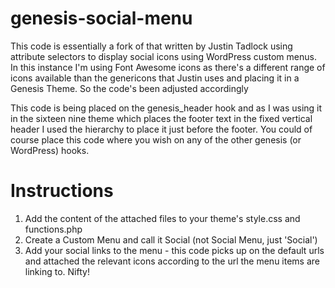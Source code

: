 genesis-social-menu
===================

This code is essentially a fork of that written by Justin Tadlock using attribute selectors to display social icons using WordPress custom menus.  In this instance I'm using Font Awesome icons as there's a different range of icons available than the genericons that Justin uses and placing it in a Genesis Theme. So the code's been adjusted accordingly

This code is being placed on the genesis_header hook and as I was using it in the sixteen nine theme which places the footer text in the fixed vertical header I used the hierarchy to place it just before the footer. You could of course place this code where you wish on any of the other genesis (or WordPress) hooks.


Instructions
===================

1. Add the content of the attached files to your theme's style.css and functions.php
2. Create a Custom Menu and call it Social (not Social Menu, just 'Social')
3. Add your social links to the menu - this code picks up on the default urls and attached the relevant icons according to the url the menu items are linking to. Nifty!
